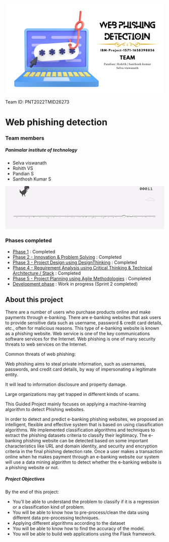 ![Banner](/Imgs/logo.png "Banner")

Team ID:  PNT2022TMID26273
# **Web phishing detection**
### Team members
##### Panimalar institute of technology
- Selva viswanath
- Rohith VS
- Pandian S
- Santhosh Kumar S


![Dinosaur](/dino.gif "dino")


### Phases completed

 - [Phase 1]()                                                                                  : Completed
 - [Phase 2 - Innovation & Problem Solving](https://github.com/IBM-EPBL/IBM-Project-1571-1658398856/tree/main/Project%20design%20%26%20planning/Ideation%20phase)                                                   : Completed
 - [Phase 3 - Project Design using DesignThinking](https://github.com/IBM-EPBL/IBM-Project-1571-1658398856/tree/main/Project%20design%20%26%20planning/Project%20Design%20Phase-1)                                            : Completed
 - [Phase 4 - Requirement Analysis using Critical Thinking & Technical Architecture / Stack](https://github.com/IBM-EPBL/IBM-Project-1571-1658398856/tree/main/Project%20design%20%26%20planning/Project%20Design%20Phase-2)  : Completed
 - [Phase 5 - Project Planning using Agile Methodologies](https://github.com/IBM-EPBL/IBM-Project-1571-1658398856/tree/main/Project%20design%20%26%20planning/Project%20Planning)                                       : Completed
 - [Development phase](https://github.com/IBM-EPBL/IBM-Project-1571-1658398856/tree/main/Project%20Development%20Phase)                                                                          : Work in progress (Sprint 2 completed)

## About this project

There are a number of users who purchase products online and make payments through e-banking. There are e-banking websites that ask users to provide sensitive data such as username, password & credit card details, etc., often for malicious reasons. This type of e-banking website is known as a phishing website. Web service is one of the key communications software services for the Internet. Web phishing is one of many security threats to web services on the Internet. 

Common threats of web phishing:

Web phishing aims to steal private information, such as usernames, passwords, and credit card details, by way of impersonating a legitimate entity.

It will lead to information disclosure and property damage.

Large organizations may get trapped in different kinds of scams.

This Guided Project mainly focuses on applying a machine-learning algorithm to detect Phishing websites.

In order to detect and predict e-banking phishing websites, we proposed an intelligent, flexible and effective system that is based on using classification algorithms.  We implemented classification algorithms and techniques to extract the phishing datasets criteria to classify their legitimacy. The e-banking phishing website can be detected based on some important characteristics like URL and domain identity, and security and encryption criteria in the final phishing detection rate. Once a user makes a transaction online when he makes payment through an e-banking website our system will use a data mining algorithm to detect whether the e-banking website is a phishing website or not.

##### Project Objectives
By the end of this project:
- You’ll be able to understand the problem to classify if it is a regression or a classification kind of problem.
- You will be able to know how to pre-process/clean the data using different data pre-processing techniques.
- Applying different algorithms according to the dataset
- You will be able to know how to find the accuracy of the model.
- You will be able to build web applications using the Flask framework.


